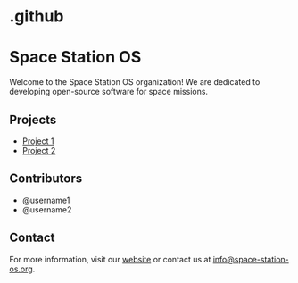 # .github
# Space Station OS
Welcome to the Space Station OS organization! We are dedicated to developing open-source software for space missions.

## Projects
- [Project 1](https://github.com/space-station-os/project1)
- [Project 2](https://github.com/space-station-os/project2)

## Contributors
- @username1
- @username2

## Contact
For more information, visit our [website](https://space-station-os.github.io) or contact us at info@space-station-os.org.
